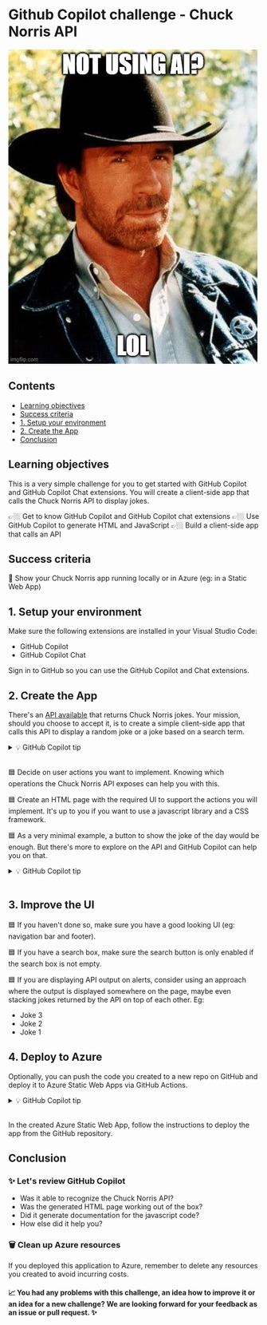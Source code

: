 # Github Copilot challenge - Chuck Norris API

![image](../../media/chuck.jpg)

## Contents
- [Learning objectives](#learning-objectives)
- [Success criteria](#success-criteria)
- [1. Setup your environment](#1-setup-your-environment)
- [2. Create the App](#2-create-the-app)
- [Conclusion](#conclusion)

## Learning objectives

This is a very simple challenge for you to get started with GitHub Copilot and GitHub Copilot Chat extensions. You will create a client-side app that calls the Chuck Norris API to display jokes.

👉🏼 Get to know GitHub Copilot and GitHub Copilot chat extensions
👉🏼 Use GitHub Copilot to generate HTML and JavaScript
👉🏼 Build a client-side app that calls an API

## Success criteria

🎯 Show your Chuck Norris app running locally or in Azure (eg: in a Static Web App)

## 1. Setup your environment

Make sure the following extensions are installed in your Visual Studio Code:

- GitHub Copilot
- GitHub Copilot Chat

Sign in to GitHub so you can use the GitHub Copilot and Chat extensions.

## 2. Create the App

There's an [API available](https://github.com/chucknorris-io/chuck-api) that returns Chuck Norris jokes. Your mission, should you choose to accept it, is to create a simple client-side app that calls this API to display a random joke or a joke based on a search term.

<details>
<summary>💡 GitHub Copilot tip</summary>

> Did you know that GitHub Copilot already knows most of the public, well-documented APIs?

[<img src="../../media/copilot/chat-view.svg" alt="You can access the Chat view via the Activity Bar or by pressing Ctrl+Alt+I" width="250"/>](https://code.visualstudio.com/docs/copilot/copilot-chat#_chat-view)
> 
> `What can I do with the Chuck Norris API?`
</details>
<br/>  

🟦 Decide on user actions you want to implement. Knowing which operations the Chuck Norris API exposes can help you with this.

🟦 Create an HTML page with the required UI to support the actions you will implement. It's up to you if you want to use a javascript library and a CSS framework.

🟦 As a very minimal example, a button to show the joke of the day would be enough. But there's more to explore on the API and GitHub Copilot can help you on that.

<details>
<summary>💡 GitHub Copilot tip</summary>

> You can generate a full HTML page using GitHub Copilot Chat, and you can even choose a javascript library like jQuery and a CSS framework like Bootstrap.

[<img src="../../media/copilot/chat-view.svg" alt="You can access the Chat view via the Activity Bar or by pressing Ctrl+Alt+I" width="250"/>](https://code.visualstudio.com/docs/copilot/copilot-chat#_chat-view)
> 
> `generate an html page using jQuery and Bootstrap`
</details>
<br/>  

 
## 3. Improve the UI

🟦 If you haven't done so, make sure you have a good looking UI (eg: navigation bar and footer). 

🟦 If you have a search box, make sure the search button is only enabled if the search box is not empty.

🟦 If you are displaying API output on alerts, consider using an approach where the output is displayed somewhere on the page, maybe even stacking jokes returned by the API on top of each other. Eg: 

* Joke 3
* Joke 2
* Joke 1


## 4. Deploy to Azure

Optionally, you can push the code you created to a new repo on GitHub and deploy it to Azure Static Web Apps via GitHub Actions.

<details>
<summary>💡 GitHub Copilot tip</summary>

[<img src="../../media/copilot/chat-view.svg" alt="You can access the Chat view via the Activity Bar or by pressing Ctrl+Alt+I" width="250"/>](https://code.visualstudio.com/docs/copilot/copilot-chat#_chat-view)
> 
> `create a Bicep template for an Azure Static Web App`
</details>
<br/>  

In the created Azure Static Web App, follow the instructions to deploy the app from the GitHub repository.

## Conclusion

### ✨ Let's review GitHub Copilot

- Was it able to recognize the Chuck Norris API?  
- Was the generated HTML page working out of the box?  
- Did it generate documentation for the javascript code?
- How else did it help you?

### 🗑️ Clean up Azure resources

If you deployed this application to Azure, remember to delete any resources you created to avoid incurring costs.

#### 📈 You had any problems with this challenge, an idea how to improve it or an idea for a new challenge? We are looking forward for your feedback as an issue or pull request. ✨
